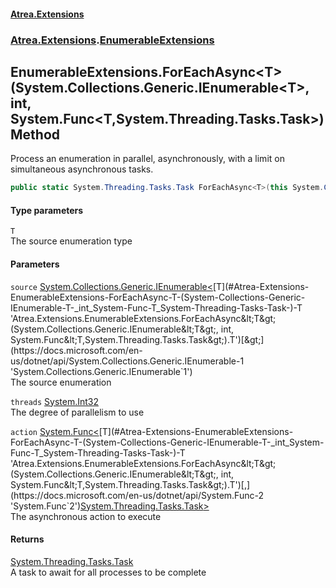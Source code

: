 #### [Atrea.Extensions](./index.md 'index')
### [Atrea.Extensions](./Atrea-Extensions.md 'Atrea.Extensions').[EnumerableExtensions](./Atrea-Extensions-EnumerableExtensions.md 'Atrea.Extensions.EnumerableExtensions')
## EnumerableExtensions.ForEachAsync&lt;T&gt;(System.Collections.Generic.IEnumerable&lt;T&gt;, int, System.Func&lt;T,System.Threading.Tasks.Task&gt;) Method
Process an enumeration in parallel, asynchronously, with a limit on simultaneous asynchronous tasks.  
```csharp
public static System.Threading.Tasks.Task ForEachAsync<T>(this System.Collections.Generic.IEnumerable<T> source, int threads, System.Func<T,System.Threading.Tasks.Task> action);
```
#### Type parameters
<a name='Atrea-Extensions-EnumerableExtensions-ForEachAsync-T-(System-Collections-Generic-IEnumerable-T-_int_System-Func-T_System-Threading-Tasks-Task-)-T'></a>
`T`  
The source enumeration type  
  
#### Parameters
<a name='Atrea-Extensions-EnumerableExtensions-ForEachAsync-T-(System-Collections-Generic-IEnumerable-T-_int_System-Func-T_System-Threading-Tasks-Task-)-source'></a>
`source` [System.Collections.Generic.IEnumerable&lt;](https://docs.microsoft.com/en-us/dotnet/api/System.Collections.Generic.IEnumerable-1 'System.Collections.Generic.IEnumerable`1')[T](#Atrea-Extensions-EnumerableExtensions-ForEachAsync-T-(System-Collections-Generic-IEnumerable-T-_int_System-Func-T_System-Threading-Tasks-Task-)-T 'Atrea.Extensions.EnumerableExtensions.ForEachAsync&lt;T&gt;(System.Collections.Generic.IEnumerable&lt;T&gt;, int, System.Func&lt;T,System.Threading.Tasks.Task&gt;).T')[&gt;](https://docs.microsoft.com/en-us/dotnet/api/System.Collections.Generic.IEnumerable-1 'System.Collections.Generic.IEnumerable`1')  
The source enumeration  
  
<a name='Atrea-Extensions-EnumerableExtensions-ForEachAsync-T-(System-Collections-Generic-IEnumerable-T-_int_System-Func-T_System-Threading-Tasks-Task-)-threads'></a>
`threads` [System.Int32](https://docs.microsoft.com/en-us/dotnet/api/System.Int32 'System.Int32')  
The degree of parallelism to use  
  
<a name='Atrea-Extensions-EnumerableExtensions-ForEachAsync-T-(System-Collections-Generic-IEnumerable-T-_int_System-Func-T_System-Threading-Tasks-Task-)-action'></a>
`action` [System.Func&lt;](https://docs.microsoft.com/en-us/dotnet/api/System.Func-2 'System.Func`2')[T](#Atrea-Extensions-EnumerableExtensions-ForEachAsync-T-(System-Collections-Generic-IEnumerable-T-_int_System-Func-T_System-Threading-Tasks-Task-)-T 'Atrea.Extensions.EnumerableExtensions.ForEachAsync&lt;T&gt;(System.Collections.Generic.IEnumerable&lt;T&gt;, int, System.Func&lt;T,System.Threading.Tasks.Task&gt;).T')[,](https://docs.microsoft.com/en-us/dotnet/api/System.Func-2 'System.Func`2')[System.Threading.Tasks.Task](https://docs.microsoft.com/en-us/dotnet/api/System.Threading.Tasks.Task 'System.Threading.Tasks.Task')[&gt;](https://docs.microsoft.com/en-us/dotnet/api/System.Func-2 'System.Func`2')  
The asynchronous action to execute  
  
#### Returns
[System.Threading.Tasks.Task](https://docs.microsoft.com/en-us/dotnet/api/System.Threading.Tasks.Task 'System.Threading.Tasks.Task')  
A task to await for all processes to be complete  
